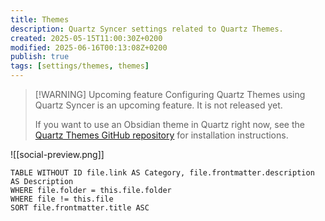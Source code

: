 ```yaml
---
title: Themes
description: Quartz Syncer settings related to Quartz Themes.
created: 2025-05-15T11:00:30Z+0200
modified: 2025-06-16T00:13:08Z+0200
publish: true
tags: [settings/themes, themes]
---
```


> [!WARNING] Upcoming feature
> Configuring Quartz Themes using Quartz Syncer is an upcoming feature. It is not released yet.
>
> If you want to use an Obsidian theme in Quartz right now, see the [Quartz Themes GitHub repository](https://github.com/saberzero1/quartz-themes#installation) for installation instructions.

![[social-preview.png]]

```dataview
TABLE WITHOUT ID file.link AS Category, file.frontmatter.description AS Description
WHERE file.folder = this.file.folder
WHERE file != this.file
SORT file.frontmatter.title ASC
```
